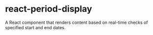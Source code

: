 # react-period-display
A React component that renders content based on real-time checks of specified start and end dates.
